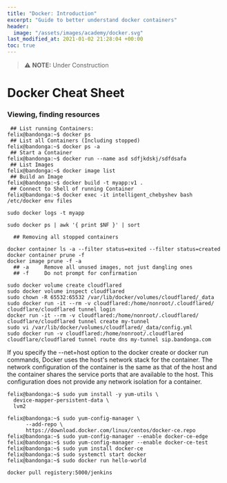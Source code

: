 ```yaml
---
title: "Docker: Introduction"
excerpt: "Guide to better understand docker containers"
header:
  image: "/assets/images/academy/docker.svg"
last_modified_at: 2021-01-02 21:28:04 +00:00
toc: true
---
```


> :warning: **NOTE:** Under Construction

# Docker Cheat Sheet

### Viewing, finding resources

```console
 ## List running Containers:
felix@bandonga:~$ docker ps
 ## List all Containers (Including stopped)
felix@bandonga:~$ docker ps -a
 ## Start a Container
felix@bandonga:~$ docker run --name asd sdfjkdskj/sdfdsafa
 ## List Images
felix@bandonga:~$ docker image list
 ## Build an Image
felix@bandonga:~$ docker build -t myapp:v1 .
 ## Connect to Shell of running Container
felix@bandonga:~$ docker exec -it intelligent_chebyshev bash
/etc/docker env files

sudo docker logs -t myapp

sudo docker ps | awk '{ print $NF }' | sort

  ## Removing all stopped containers

docker container ls -a --filter status=exited --filter status=created
docker container prune -f
docker image prune -f -a
  ## -a		Remove all unused images, not just dangling ones
  ## -f		Do not prompt for confirmation

sudo docker volume create cloudflared
sudo docker volume inspect cloudflared
sudo chown -R 65532:65532 /var/lib/docker/volumes/cloudflared/_data
sudo docker run -it --rm -v cloudflared:/home/nonroot/.cloudflared/ cloudflare/cloudflared tunnel login
docker run -it --rm -v cloudflared:/home/nonroot/.cloudflared/ cloudflare/cloudflared tunnel create my-tunnel
sudo vi /var/lib/docker/volumes/cloudflared/_data/config.yml
sudo docker run -v cloudflared:/home/nonroot/.cloudflared cloudflare/cloudflared tunnel route dns my-tunnel sip.bandonga.com
```

If you specify the --net=host option to the docker create or docker run commands, Docker uses the host's network stack for the container. The network configuration of the container is the same as that of the host and the container shares the service ports that are available to the host. This configuration does not provide any network isolation for a container.




```console
felix@bandonga:~$ sudo yum install -y yum-utils \
  device-mapper-persistent-data \
  lvm2

felix@bandonga:~$ sudo yum-config-manager \
      --add-repo \
      https://download.docker.com/linux/centos/docker-ce.repo
felix@bandonga:~$ sudo yum-config-manager --enable docker-ce-edge
felix@bandonga:~$ sudo yum-config-manager --enable docker-ce-test
felix@bandonga:~$ sudo yum install docker-ce
felix@bandonga:~$ sudo systemctl start docker
felix@bandonga:~$ sudo docker run hello-world

docker pull registery:5000/jenkins
```
